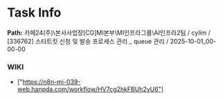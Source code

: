 # Task Info

**Path:** 카페24(주)\본사사업장\[CG]MI본부\MI인프라그룹\AI인프라2팀 / cylim / [336762] 스타트킷 신청 및 발송 프로세스 관리 _ queue 관리 / 2025-10-01_00-00-00

### WIKI
- ["https://n8n-mi-039-web.hanpda.com/workflow/HV7cg2hkFBUh2yU6"]

